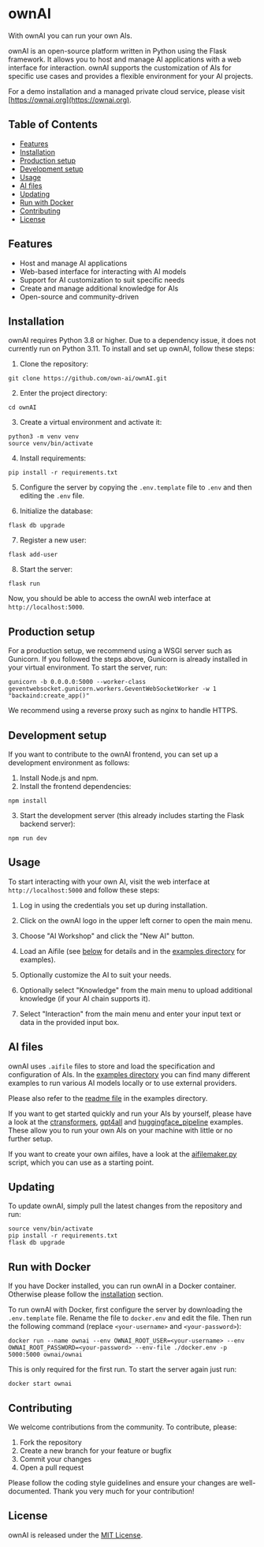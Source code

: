 # ownAI

With ownAI you can run your own AIs.

ownAI is an open-source platform written in Python using the Flask framework. It allows you to host and manage AI applications with a web interface for interaction. ownAI supports the customization of AIs for specific use cases and provides a flexible environment for your AI projects.

For a demo installation and a managed private cloud service, please visit [https://ownai.org](https://ownai.org).

## Table of Contents

- [Features](#features)
- [Installation](#installation)
- [Production setup](#production-setup)
- [Development setup](#development-setup)
- [Usage](#usage)
- [AI files](#ai-files)
- [Updating](#updating)
- [Run with Docker](#run-with-docker)
- [Contributing](#contributing)
- [License](#license)

## Features

- Host and manage AI applications
- Web-based interface for interacting with AI models
- Support for AI customization to suit specific needs
- Create and manage additional knowledge for AIs
- Open-source and community-driven

## Installation

ownAI requires Python 3.8 or higher. Due to a dependency issue, it does not currently run on Python 3.11. To install and set up ownAI, follow these steps:

1. Clone the repository:

```
git clone https://github.com/own-ai/ownAI.git
```

2. Enter the project directory:

```
cd ownAI
```

3. Create a virtual environment and activate it:

```
python3 -m venv venv
source venv/bin/activate
```

4. Install requirements:

```
pip install -r requirements.txt
```

5. Configure the server by copying the `.env.template` file to `.env` and then editing the `.env` file.

6. Initialize the database:

```
flask db upgrade
```

7. Register a new user:

```
flask add-user
```

8. Start the server:

```
flask run
```

Now, you should be able to access the ownAI web interface at `http://localhost:5000`.

## Production setup

For a production setup, we recommend using a WSGI server such as Gunicorn.
If you followed the steps above, Gunicorn is already installed in your virtual environment.
To start the server, run:

```
gunicorn -b 0.0.0.0:5000 --worker-class geventwebsocket.gunicorn.workers.GeventWebSocketWorker -w 1 "backaind:create_app()"
```

We recommend using a reverse proxy such as nginx to handle HTTPS.

## Development setup

If you want to contribute to the ownAI frontend, you can set up a development environment as follows:

1. Install Node.js and npm.
2. Install the frontend dependencies:

```
npm install
```

3. Start the development server (this already includes starting the Flask backend server):

```
npm run dev
```

## Usage

To start interacting with your own AI, visit the web interface at `http://localhost:5000` and follow these steps:

1. Log in using the credentials you set up during installation.

2. Click on the ownAI logo in the upper left corner to open the main menu.

3. Choose "AI Workshop" and click the "New AI" button.

4. Load an Aifile (see [below](#ai-files) for details and in the [examples directory](./examples) for examples).

5. Optionally customize the AI to suit your needs.

6. Optionally select "Knowledge" from the main menu to upload additional knowledge (if your AI chain supports it).

7. Select "Interaction" from the main menu and enter your input text or data in the provided input box.

## AI files

ownAI uses `.aifile` files to store and load the specification and configuration of AIs.
In the [examples directory](./examples) you can find many different examples to run various AI models locally or to use external providers.

Please also refer to the [readme file](./examples/README.md) in the examples directory.

If you want to get started quickly and run your AIs by yourself, please have a look at the [ctransformers](./examples/ctransformers/), [gpt4all](./examples/gpt4all/) and [huggingface_pipeline](./examples/huggingface_pipeline/) examples.
These allow you to run your own AIs on your machine with little or no further setup.

If you want to create your own aifiles, have a look at the [aifilemaker.py](./aifilemaker.py) script, which you can use as a starting point.

## Updating

To update ownAI, simply pull the latest changes from the repository and run:

```
source venv/bin/activate
pip install -r requirements.txt
flask db upgrade
```

## Run with Docker

If you have Docker installed, you can run ownAI in a Docker container.
Otherwise please follow the [installation](#installation) section.

To run ownAI with Docker, first configure the server by downloading the `.env.template` file.
Rename the file to `docker.env` and edit the file.
Then run the following command (replace `<your-username>` and `<your-password>`):

```
docker run --name ownai --env OWNAI_ROOT_USER=<your-username> --env OWNAI_ROOT_PASSWORD=<your-password> --env-file ./docker.env -p 5000:5000 ownai/ownai
```

This is only required for the first run. To start the server again just run:

```
docker start ownai
```

## Contributing

We welcome contributions from the community. To contribute, please:

1. Fork the repository
2. Create a new branch for your feature or bugfix
3. Commit your changes
4. Open a pull request

Please follow the coding style guidelines and ensure your changes are well-documented.
Thank you very much for your contribution!

## License

ownAI is released under the [MIT License](LICENSE.txt).
